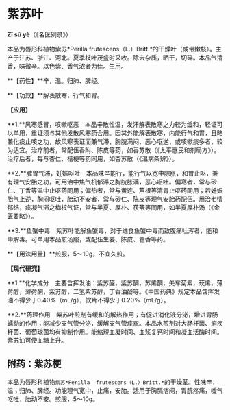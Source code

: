 # 紫苏叶

**Zǐ sū yè**（《名医别录》）

本品为唇形科植物紫苏*Perilla  frutescens（L.）Britt.*的干燥叶（或带嫩枝）。主产于江苏、浙江、河北。夏季枝叶茂盛时采收。除去杂质，晒干，切碎。本品气清香，味微辛。以色紫、香气浓者为佳。生用。

**【药性】**辛，温。归肺、脾经。

**【功效】**解表散寒，行气和胃。

**【应用】**

**1.**风寒感冒，咳嗽呕恶　本品辛散性温，发汗解表散寒之力较为缓和，轻证可以单用，重证须与其他发散风寒药合用。因其外能解表散寒，内能行气和胃，且略兼化痰止咳之功，故风寒表证而兼气滞，胸脘满闷、恶心呕逆，或咳嗽痰多者，较为适宜。治疗前者，常配伍香附、陈皮等药，如香苏散（《太平惠民和剂局方》）。治疗后者，每与杏仁、桔梗等药同用，如杏苏散（《温病条辨》）。

**2.**脾胃气滞，妊娠呕吐　本品味辛能行，能行气以宽中除胀，和胃止呕，兼有理气安胎之功，可用治中焦气机郁滞之胸脘胀满，恶心呕吐。偏寒者，常与砂仁、丁香等温中止呕药同用；偏热者，常与黄连、芦根等清胃止呕药同用；若妊娠胎气上逆，胸闷呕吐，胎动不安者，常与砂仁、陈皮等理气安胎药配伍。用治七情郁结，痰凝气滞之梅核气证，常与半夏、厚朴、茯苓等同用，如半夏厚朴汤（《金匮要略》）。

**3.**鱼蟹中毒　紫苏叶能解鱼蟹毒，对于进食鱼蟹中毒而致腹痛吐泻者，能和中解毒。可单用本品煎汤服，或配伍生姜、陈皮、藿香等药。

**【用法用量】**煎服，5～10g，不宜久煎。

**【现代研究】**

**1.**化学成分　主要含挥发油：紫苏醛，紫苏酮，苏烯酮，矢车菊素，莰烯，薄荷醇，薄荷酮，紫苏醇，二氢紫苏醇，丁香油酚等。《中国药典》规定本品含挥发油不得少于0.40%（mL/g），饮片不得少于0.20%（mL/g）。

**2.**药理作用　紫苏叶煎剂有缓和的解热作用；有促进消化液分泌，增进胃肠蠕动的作用；能减少支气管分泌，缓解支气管痉挛。本品水煎剂对大肠杆菌、痢疾杆菌、葡萄球菌均有抑制作用。能缩短血凝时间、血浆复钙时间和凝血活酶时间。紫苏油可使血糖上升。

## 附药：紫苏梗

本品为唇形科植物`紫苏*Perilla  frutescens（L.）Britt.*`的干燥茎。性味辛，温；归肺、脾经。功能理气宽中，止痛，安胎。适用于胸膈痞闷，胃脘疼痛，嗳气呕吐，胎动不安。煎服，5～10g。